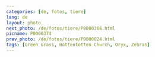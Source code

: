 ```yaml
---
categories: [de, fotos, tiere]
lang: de
layout: photo
next_photo: /de/fotos/tiere/P0000368.html
picname: P0000374
prev_photo: /de/fotos/tiere/P0000024.html
tags: [Green Grass, Hottentotten Church, Oryx, Zebras]
---
```

